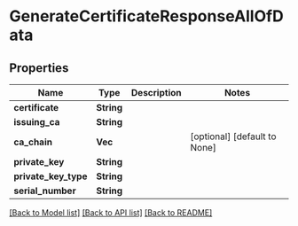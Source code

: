 # GenerateCertificateResponseAllOfData

## Properties
Name | Type | Description | Notes
------------ | ------------- | ------------- | -------------
**certificate** | **String** |  | 
**issuing_ca** | **String** |  | 
**ca_chain** | **Vec<String>** |  | [optional] [default to None]
**private_key** | **String** |  | 
**private_key_type** | **String** |  | 
**serial_number** | **String** |  | 

[[Back to Model list]](../README.md#documentation-for-models) [[Back to API list]](../README.md#documentation-for-api-endpoints) [[Back to README]](../README.md)


